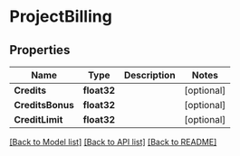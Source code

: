 # ProjectBilling

## Properties
Name | Type | Description | Notes
------------ | ------------- | ------------- | -------------
**Credits** | **float32** |  | [optional] 
**CreditsBonus** | **float32** |  | [optional] 
**CreditLimit** | **float32** |  | [optional] 

[[Back to Model list]](../README.md#documentation-for-models) [[Back to API list]](../README.md#documentation-for-api-endpoints) [[Back to README]](../README.md)


